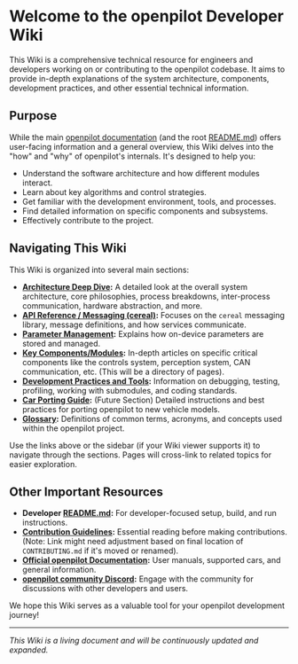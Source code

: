 # Welcome to the openpilot Developer Wiki

This Wiki is a comprehensive technical resource for engineers and developers working on or contributing to the openpilot codebase. It aims to provide in-depth explanations of the system architecture, components, development practices, and other essential technical information.

## Purpose

While the main [openpilot documentation](https://docs.comma.ai) (and the root [README.md](../README.md)) offers user-facing information and a general overview, this Wiki delves into the "how" and "why" of openpilot's internals. It's designed to help you:

*   Understand the software architecture and how different modules interact.
*   Learn about key algorithms and control strategies.
*   Get familiar with the development environment, tools, and processes.
*   Find detailed information on specific components and subsystems.
*   Effectively contribute to the project.

## Navigating This Wiki

This Wiki is organized into several main sections:

*   **[Architecture Deep Dive](Architecture-Deep-Dive.md):** A detailed look at the overall system architecture, core philosophies, process breakdowns, inter-process communication, hardware abstraction, and more.
*   **[API Reference / Messaging (cereal)](Inter-Process-Communication-with-Cereal.md):** Focuses on the `cereal` messaging library, message definitions, and how services communicate.
*   **[Parameter Management](Parameter-Management.md):** Explains how on-device parameters are stored and managed.
*   **[Key Components/Modules](components/):** In-depth articles on specific critical components like the controls system, perception system, CAN communication, etc. (This will be a directory of pages).
*   **[Development Practices and Tools](Development-Practices-and-Tools.md):** Information on debugging, testing, profiling, working with submodules, and coding standards.
*   **[Car Porting Guide](Car-Porting-Guide.md):** (Future Section) Detailed instructions and best practices for porting openpilot to new vehicle models.
*   **[Glossary](Glossary.md):** Definitions of common terms, acronyms, and concepts used within the openpilot project.

Use the links above or the sidebar (if your Wiki viewer supports it) to navigate through the sections. Pages will cross-link to related topics for easier exploration.

## Other Important Resources

*   **Developer [README.md](../README.md):** For developer-focused setup, build, and run instructions.
*   **[Contribution Guidelines](../docs/CONTRIBUTING.md):** Essential reading before making contributions. (Note: Link might need adjustment based on final location of `CONTRIBUTING.md` if it's moved or renamed).
*   **[Official openpilot Documentation](https://docs.comma.ai):** User manuals, supported cars, and general information.
*   **[openpilot community Discord](https://discord.comma.ai):** Engage with the community for discussions with other developers and users.

We hope this Wiki serves as a valuable tool for your openpilot development journey!

---
*This Wiki is a living document and will be continuously updated and expanded.*
